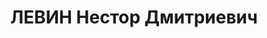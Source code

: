 ---
title: ЛЕВИН Нестор Дмитриевич
description: 'Род. в 1903, Муромский р-н, д. Михайлово. Проживал: Муромский р-н, д.
  Михайлово. Плотник

  Арестован 06.10.1936. Приговор: 10 лет лишения свободы'
---